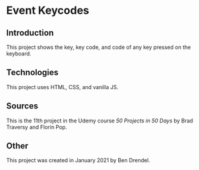 # Event Keycodes

## Introduction

This project shows the key, key code, and code of any key pressed on the keyboard.

## Technologies

This project uses HTML, CSS, and vanilla JS.

## Sources

This is the 11th project in the Udemy course _50 Projects in 50 Days_ by Brad Traversy and Florin Pop.

## Other

This project was created in January 2021 by Ben Drendel.
